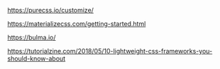 https://purecss.io/customize/

https://materializecss.com/getting-started.html

https://bulma.io/

https://tutorialzine.com/2018/05/10-lightweight-css-frameworks-you-should-know-about
